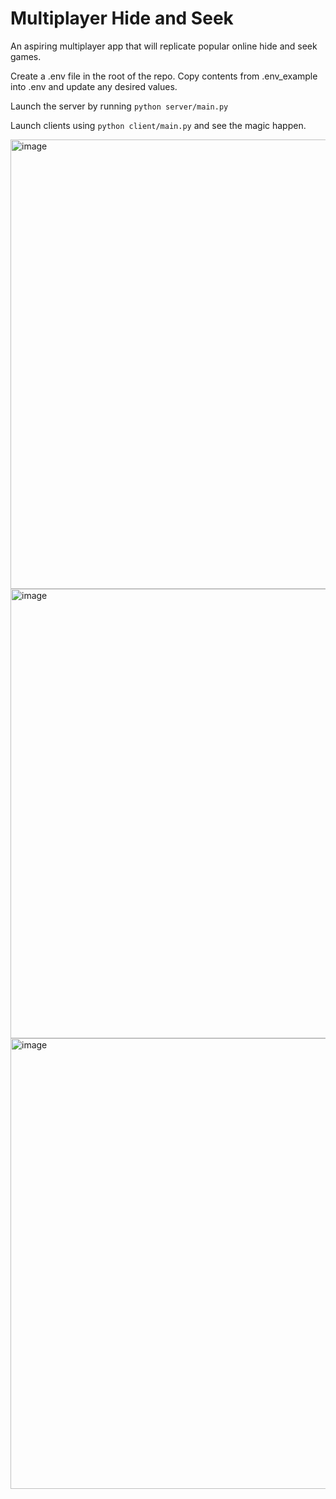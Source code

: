 # Multiplayer Hide and Seek
An aspiring multiplayer app that will replicate popular online hide and seek games.

Create a .env file in the root of the repo. Copy contents from .env_example into .env and update any desired values.

Launch the server by running `python server/main.py`

Launch clients using `python client/main.py` and see the magic happen.

<img width="719" alt="image" src="https://github.com/user-attachments/assets/f4603177-a72c-4be6-9740-9833bd17a9a3">
<img width="719" alt="image" src="https://github.com/user-attachments/assets/d0d6510b-7bc5-45e7-9aed-da465564e64d">
<img width="721" alt="image" src="https://github.com/user-attachments/assets/6ab83c60-9553-4351-953c-b719d3a3d89a">
